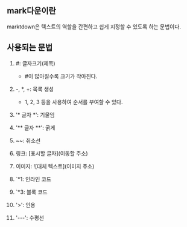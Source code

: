 ## mark다운이란

marktdown은 텍스트의 역할을 간편하고 쉽게 지정할 수 있도록 하는 문법이다.

## 사용되는 문법

1. #: 글자크기(제목)
   - #이 많아질수록 크기가 작아진다.

2. -, *, +: 목록 생성
   - 1, 2, 3 등을 사용하여 순서를 부여할 수 있다.

3. '* 글자 *': 기울임
4. '** 글자 **': 굵게
5. ~~: 취소선
6. 링크: [표시할 글자](이동할 주소)
7. 이미지: ![대체 텍스트](이미지 주소)
8. `*1: 인라인 코드
9. `*3: 블록 코드
10. '>': 인용
11. '---': 수평선
